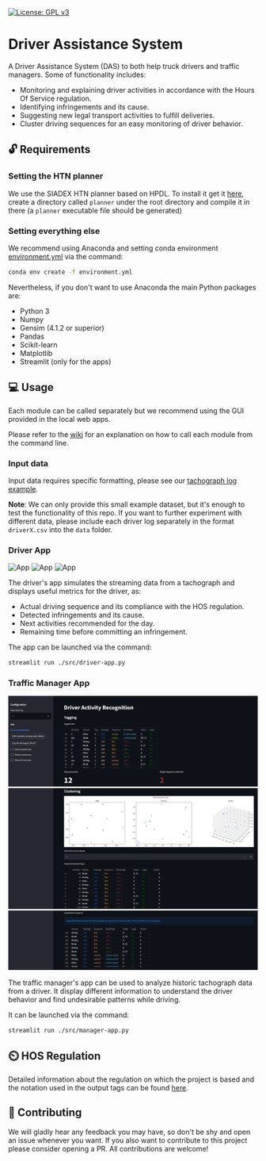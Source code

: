 [![License: GPL v3](https://img.shields.io/badge/License-GPLv3-blue.svg)](https://www.gnu.org/licenses/gpl-3.0)

# Driver Assistance System

A Driver Assistance System (DAS) to both help truck drivers and traffic managers. Some of functionality includes:

- Monitoring and explaining driver activities in accordance with the Hours Of Service regulation.
- Identifying infringements and its cause.
- Suggesting new legal transport activities to fulfill deliveries.
- Cluster driving sequences for an easy monitoring of driver behavior.

## :unlock: Requirements

### Setting the HTN planner

We use the SIADEX HTN planner based on HPDL. To install it get it [here](https://github.com/IgnacioVellido/VGDL-to-HTN-Parser/tree/master/planners/Siadex), create a directory called ``planner`` under the root directory and compile it in there (a ``planner`` executable file should be generated)

### Setting everything else

We recommend using Anaconda and setting conda environment [environment.yml](./environment.yml) via the command:

```bash
conda env create -f environment.yml
```

Nevertheless, if you don't want to use Anaconda the main Python packages are:

- Python 3
- Numpy
- Gensim (4.1.2 or superior)
- Pandas
- Scikit-learn
- Matplotlib
- Streamlit (only for the apps)

## :computer: Usage

Each module can be called separately but we recommend using the GUI provided in the local web apps.

Please refer to the [wiki](https://github.com/IgnacioVellido/Driver-Assistance-System/wiki) for an explanation on how to call each module from the command line.

### Input data

Input data requires specific formatting, please see our [tachograph log example](data/driver.csv).

**Note**: We can only provide this small example dataset, but it's enough to test the functionality of this repo. If you want to further experiment with different data, please include each driver log separately in the format ``driverX.csv`` into the ``data`` folder.

### Driver App

![App](./doc/driver_app1.png)
![App](./doc/driver_app2.png)
![App](./doc/driver_app3.png)

The driver's app simulates the streaming data from a tachograph and displays useful metrics for the driver, as:

- Actual driving sequence and its compliance with the HOS regulation.
- Detected infringements and its cause.
- Next activities recommended for the day.
- Remaining time before committing an infringement.

The app can be launched via the command:

```bash
streamlit run ./src/driver-app.py
```

### Traffic Manager App

![App](./doc/manager_app1.png)
![App](./doc/manager_app2.png)
![App](./doc/manager_app3.png)

The traffic manager's app can be used to analyze historic tachograph data from a driver. It display different information to understand the driver behavior and find undesirable patterns while driving.

It can be launched via the command:

```bash
streamlit run ./src/manager-app.py
```

## ⏲️ HOS Regulation

Detailed information about the regulation on which the project is based and the notation used in the output tags can be found [here](doc/HOS_regulation.md).

## :handshake: Contributing

We will gladly hear any feedback you may have, so don't be shy and open an issue whenever you want.
If you also want to contribute to this project please consider opening a PR. All contributions are welcome!
